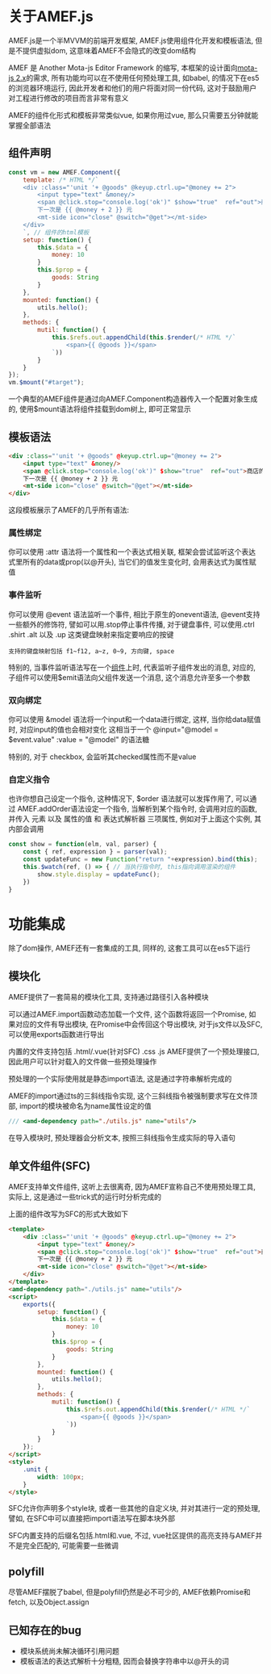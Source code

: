 # 关于AMEF.js

AMEF.js是一个半MVVM的前端开发框架, AMEF.js使用组件化开发和模板语法, 但是不提供虚拟dom, 这意味着AMEF不会隐式的改变dom结构

AMEF 是 Another Mota-js Editor Framework 的缩写, 本框架的设计面向[mota-js 2.x](https://github.com/ckcz123/mota-js)的需求, 所有功能均可以在不使用任何预处理工具, 如babel, 的情况下在es5的浏览器环境运行, 因此开发者和他们的用户将面对同一份代码, 这对于鼓励用户对工程进行修改的项目而言非常有意义

AMEF的组件化形式和模板非常类似vue, 如果你用过vue, 那么只需要五分钟就能掌握全部语法

## 组件声明

```js
const vm = new AMEF.Component({
    template: /* HTML */`
    <div :class="'unit '+ @goods" @keyup.ctrl.up="@money += 2">
        <input type="text" &money/>
        <span @click.stop="console.log('ok')" $show="true"  ref="out">商店的价格是: {{ @money }}</span>
        下一次是 {{ @money + 2 }} 元
        <mt-side icon="close" @switch="@get"></mt-side>
    </div>
    `, // 组件的html模板
    setup: function() {
        this.$data = {
            money: 10
        }
        this.$prop = {
            goods: String
        }
    },
    mounted: function() {
        utils.hello();
    },
    methods: {
        mutil: function() {   
            this.$refs.out.appendChild(this.$render(/* HTML */`
                <span>{{ @goods }}</span>
            `))
        }
    }
});
vm.$mount("#target");
```

一个典型的AMEF组件是通过向AMEF.Component构造器传入一个配置对象生成的, 使用$mount语法将组件挂载到dom树上, 即可正常显示

## 模板语法

```html
<div :class="'unit '+ @goods" @keyup.ctrl.up="@money += 2">
    <input type="text" &money/>
    <span @click.stop="console.log('ok')" $show="true"  ref="out">商店的价格是: {{ @money }}</span>
    下一次是 {{ @money + 2 }} 元
    <mt-side icon="close" @switch="@get"></mt-side>
</div>
```

这段模板展示了AMEF的几乎所有语法:

### 属性绑定

你可以使用 :attr 语法将一个属性和一个表达式相关联, 框架会尝试监听这个表达式里所有的data或prop(以@开头), 当它们的值发生变化时, 会用表达式为属性赋值

### 事件监听

你可以使用 @event 语法监听一个事件, 相比于原生的onevent语法, @event支持一些额外的修饰符, 譬如可以用.stop停止事件传播, 对于键盘事件, 可以使用.ctrl .shirt .alt 以及 .up 这类键盘映射来指定要响应的按键

    支持的键盘映射包括 f1~f12, a~z, 0~9, 方向键, space

特别的, 当事件监听语法写在一个[组件](#组件)上时, 代表监听子组件发出的消息, 对应的, 子组件可以使用$emit语法向父组件发送一个消息, 这个消息允许至多一个参数

### 双向绑定

你可以使用 &model 语法将一个input和一个data进行绑定, 这样, 当你给data赋值时, 对应input的值也会相对变化
这相当于一个 @input="@model = $event.value" :value = "@model" 的语法糖

特别的, 对于 checkbox, 会监听其checked属性而不是value

### 自定义指令

也许你想自己设定一个指令, 这种情况下, $order 语法就可以发挥作用了, 可以通过 AMEF.addOrder语法设定一个指令, 当解析到某个指令时, 会调用对应的函数, 并传入 元素 以及 属性的值 和 表达式解析器 三项属性, 例如对于上面这个实例, 其内部会调用

```js
const show = function(elm, val, parser) {
    const { ref, expression } = parser(val);
    const updateFunc = new Function("return "+expression).bind(this);
    this.$watch(ref, () => { // 当执行指令时, this指向调用渲染的组件
        show.style.display = updateFunc();
    })
}
```

# 功能集成

除了dom操作, AMEF还有一套集成的工具, 同样的, 这套工具可以在es5下运行

## 模块化

AMEF提供了一套简易的模块化工具, 支持通过路径引入各种模块

可以通过AMEF.import函数动态加载一个文件, 这个函数将返回一个Promise, 如果对应的文件有导出模块, 在Promise中会传回这个导出模块, 对于js文件以及SFC, 可以使用exports函数进行导出

内置的文件支持包括 .html/.vue(针对SFC) .css .js
AMEF提供了一个预处理接口, 因此用户可以针对载入的文件做一些预处理操作

预处理的一个实际使用就是静态import语法, 这是通过字符串解析完成的

AMEF的import通过ts的三斜线指令实现, 这个三斜线指令被强制要求写在文件顶部, import的模块被命名为name属性设定的值
```js
/// <amd-dependency path="./utils.js" name="utils"/>
```
在导入模块时, 预处理器会分析文本, 按照三斜线指令生成实际的导入语句

## 单文件组件(SFC)

AMEF支持单文件组件, 这听上去很离奇, 因为AMEF宣称自己不使用预处理工具, 实际上, 这是通过一些trick式的运行时分析完成的

上面的组件改写为SFC的形式大致如下

```html
<template>
    <div :class="'unit '+ @goods" @keyup.ctrl.up="@money += 2">
        <input type="text" &money/>
        <span @click.stop="console.log('ok')" $show="true"  ref="out">商店的价格是: {{ @money }}</span>
        下一次是 {{ @money + 2 }} 元
        <mt-side icon="close" @switch="@get"></mt-side>
    </div>
</template>
<amd-dependency path="./utils.js" name="utils"/>
<script>
    exports({
        setup: function() {
            this.$data = {
                money: 10
            }
            this.$prop = {
                goods: String
            }
        },
        mounted: function() {
            utils.hello();
        },
        methods: {
            mutil: function() {   
                this.$refs.out.appendChild(this.$render(/* HTML */`
                    <span>{{ @goods }}</span>
                `))
            }
        }
    });
</script>
<style>
    .unit {
        width: 100px;
    }
</style>
```

SFC允许你声明多个style块, 或者一些其他的自定义块, 并对其进行一定的预处理, 譬如, 在SFC中可以直接把import语法写在脚本块外部

SFC内置支持的后缀名包括.html和.vue, 不过, vue社区提供的高亮支持与AMEF并不是完全匹配的, 可能需要一些微调

## polyfill

尽管AMEF摆脱了babel, 但是polyfill仍然是必不可少的, AMEF依赖Promise和fetch, 以及Object.assign

## 已知存在的bug

- 模块系统尚未解决循环引用问题
- 模板语法的表达式解析十分粗糙, 因而会替换字符串中以@开头的词